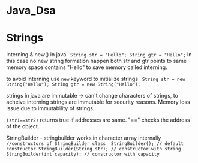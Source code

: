 # Java_Dsa

# Strings

Interning & new() in java
` String str = "Hello"; String gtr = "Hello";`
in this case no new string formation happen both str and gtr points to same memory space contains "Hello" to save memory called interning.

to avoid interning use `new` keyword to initialize strings
` String str = new String("Hello"); String gtr = new String("Hello");`

strings in java are immutable -> can't change characters of strings, to acheive interning strings are immutable for security reasons. Memory loss issue due to immutability of strings.

`(str1==str2)`
returns true if addresses are same. "==" checks the address of the object.

StringBuilder - stringbuilder works in character array internally  
`//constructors of StringBuilder class 
StringBuilder(); // default constructor
StringBuilder(String str); // constructor with string
StringBuilder(int capacity); // constructor with capacity
`

